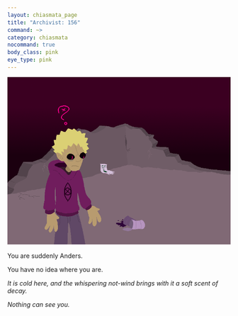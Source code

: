 ```yaml
---
layout: chiasmata_page
title: "Archivist: 156"
command: ~>
category: chiasmata
nocommand: true
body_class: pink
eye_type: pink
---
```


![156](/chiasmata/images/narrative/155.png)

You are suddenly Anders.

You have no idea where you are.

*It is cold here, and the whispering not-wind brings with it a soft scent of decay.*

*Nothing can see you.*